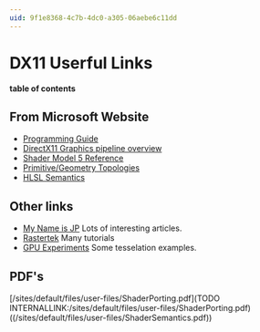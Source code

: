 ```yaml
---
uid: 9f1e8368-4c7b-4dc0-a305-06aebe6c11dd
---
```


# DX11 Userful Links
**table of contents**  


## From Microsoft Website
* <a href="http://msdn.microsoft.com/en-us/library/windows/desktop/ff476345(v=vs.85).aspx" class="extURL" target="_blank">Programming Guide</a>  
* <a href="http://msdn.microsoft.com/en-us/library/windows/desktop/ff476882(v=vs.85).aspx" class="extURL" target="_blank">DirectX11 Graphics pipeline overview</a>  
* <a href="http://msdn.microsoft.com/en-us/library/windows/desktop/ff471356(v=vs.85).aspx" class="extURL" target="_blank">Shader Model 5 Reference</a>  
* <a href="http://msdn.microsoft.com/en-us/library/windows/desktop/bb205124%28v=vs.85%29.aspx" class="extURL" target="_blank">Primitive/Geometry Topologies</a>  
* <a href="http://msdn.microsoft.com/en-us/library/windows/desktop/bb509647%28v=vs.85%29.aspx" class="extURL" target="_blank">HLSL Semantics</a>  

## Other links
* <a href="http://mynameismjp.wordpress.com/" class="extURL" target="_blank">My Name is JP</a> Lots of interesting articles.  
* <a href="http://rastertek.com/tutindex.html" class="extURL" target="_blank">Rastertek</a> Many tutorials  
* <a href="http://gpuexperiments.blogspot.com" class="extURL" target="_blank">GPU Experiments</a> Some tesselation examples.  

## PDF's
[/sites/default/files/user-files/ShaderPorting.pdf](TODO INTERNALLINK:/sites/default/files/user-files/ShaderPorting.pdf)  
((/sites/default/files/user-files/ShaderSemantics.pdf))